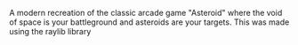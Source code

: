 A modern recreation of the classic arcade game "Asteroid" where the void of space is your battleground and asteroids are your targets. This was made using the raylib library
